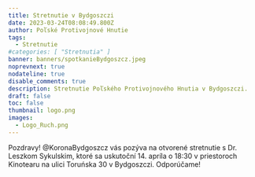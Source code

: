 ```yaml
---
title: Stretnutie v Bydgoszczi
date: 2023-03-24T08:08:49.800Z
author: Poľské Protivojnové Hnutie
tags:
  - Stretnutie
#categories: [ "Stretnutia" ]
banner: banners/spotkanieBydgoszcz.jpeg
noprevnext: true
nodateline: true
disable_comments: true
description: Stretnutie Poľského Protivojnového Hnutia v Bydgoszczi.
draft: false
toc: false
thumbnail: logo.png
images:
  - Logo_Ruch.png
---
```


Pozdravy! @KoronaBydgoszcz vás pozýva na otvorené stretnutie s Dr. Leszkom Sykulskim, ktoré sa uskutoční 14. apríla o 18:30 v priestoroch Kinotearu na ulici Toruńska 30 v Bydgoszczi. Odporúčame!
